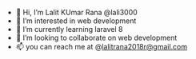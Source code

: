 - 👋 Hi, I’m Lalit KUmar Rana @lali3000
- 👀 I’m interested in web development
- 🌱 I’m currently learning laravel 8
- 💞️ I’m looking to collaborate on web development
- 📫 you can reach me at @lalitrana2018r@gmail.com

<!---
lali3000/lali3000 is a ✨ special ✨ repository because its `README.md` (this file) appears on your GitHub profile.
You can click the Preview link to take a look at your changes.
--->
